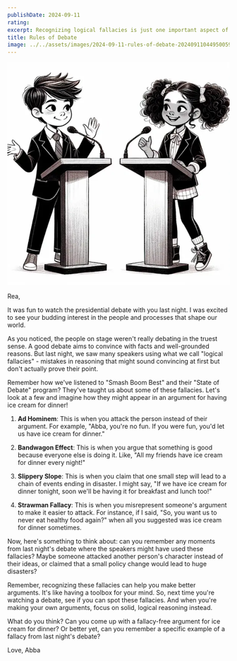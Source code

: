 ```yaml
---
publishDate: 2024-09-11
rating:
excerpt: Recognizing logical fallacies is just one important aspect of critical thinking, and knowing about them can help you make better, more sound arguments of your own.
title: Rules of Debate
image: ../../assets/images/2024-09-11-rules-of-debate-20240911044950059.webp
---
```


![center|300](../../assets/images/2024-09-11-rules-of-debate-20240911044950059.webp)

Rea,

It was fun to watch the presidential debate with you last night. I was excited to see your budding interest in the people and processes that shape our world.

As you noticed, the people on stage weren't really debating in the truest sense. A good debate aims to convince with facts and well-grounded reasons. But last night, we saw many speakers using what we call "logical fallacies" - mistakes in reasoning that might sound convincing at first but don't actually prove their point.

Remember how we've listened to "Smash Boom Best" and their "State of Debate" program? They've taught us about some of these fallacies. Let's look at a few and imagine how they might appear in an argument for having ice cream for dinner!

1. **Ad Hominem**: This is when you attack the person instead of their argument. For example, "Abba, you're no fun. If you were fun, you'd let us have ice cream for dinner."

2. **Bandwagon Effect**: This is when you argue that something is good because everyone else is doing it. Like, "All my friends have ice cream for dinner every night!"

3. **Slippery Slope**: This is when you claim that one small step will lead to a chain of events ending in disaster. I might say, "If we have ice cream for dinner tonight, soon we'll be having it for breakfast and lunch too!"

4. **Strawman Fallacy**: This is when you misrepresent someone's argument to make it easier to attack. For instance, if I said, "So, you want us to never eat healthy food again?" when all you suggested was ice cream for dinner sometimes.

Now, here's something to think about: can you remember any moments from last night's debate where the speakers might have used these fallacies? Maybe someone attacked another person's character instead of their ideas, or claimed that a small policy change would lead to huge disasters?

Remember, recognizing these fallacies can help you make better arguments. It's like having a toolbox for your mind. So, next time you're watching a debate, see if you can spot these fallacies. And when you're making your own arguments, focus on solid, logical reasoning instead.

What do you think? Can you come up with a fallacy-free argument for ice cream for dinner? Or better yet, can you remember a specific example of a fallacy from last night's debate?

Love, Abba
